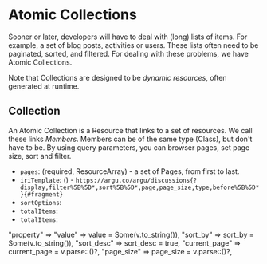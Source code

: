 # Atomic Collections

Sooner or later, developers will have to deal with (long) lists of items.
For example, a set of blog posts, activities or users.
These lists often need to be paginated, sorted, and filtered.
For dealing with these problems, we have Atomic Collections.

Note that Collections are designed to be _dynamic resources_, often generated at runtime.

## Collection

An Atomic Collection is a Resource that links to a set of resources.
We call these links _Members_.
Members can be of the same type (Class), but don't have to be.
By using query parameters, you can browser pages, set page size, sort and filter.


- `pages`: (required, ResourceArray) - a set of Pages, from first to last.
- `iriTemplate`: () - `https://argu.co/argu/discussions{?display,filter%5B%5D*,sort%5B%5D*,page,page_size,type,before%5B%5D*}{#fragment}`
- `sortOptions`:
- `totalItems`:
- `totalItems`:

"property" =>
"value" => value = Some(v.to_string()),
"sort_by" => sort_by = Some(v.to_string()),
"sort_desc" => sort_desc = true,
"current_page" => current_page = v.parse::<usize>()?,
"page_size" => page_size = v.parse::<usize>()?,
